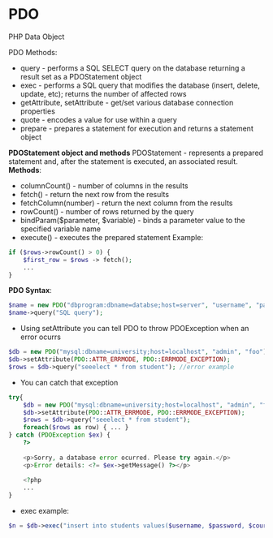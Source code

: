 # PDO
PHP Data Object


PDO Methods:
- query - performs a SQL SELECT query on the database returning a result set as a PDOStatement object
- exec - performs a SQL query that modifies the database (insert, delete, update, etc); returns the number of affected rows
- getAttribute, setAttribute - get/set various database connection properties
- quote - encodes a value for use within a query
- prepare - prepares a statement for execution and returns a statement object


**PDOStatement object and methods**
PDOStatement - represents a prepared statement and, after the statement is executed, an associated result.
**Methods**:
- columnCount() - number of columns in the results
- fetch() - return the next row from the results
- fetchColumn(number) - return the next column from the results
- rowCount() - number of rows returned by the query
- bindParam($parameter, $variable) - binds a parameter value to the specified variable name
- execute() - executes the prepared statement
Example:

```php
if ($rows->rowCount() > 0) {
    $first_row = $rows -> fetch();
    ...
}
```


**PDO Syntax**:

```php
$name = new PDO("dbprogram:dbname=databse;host=server", "username", "password");
$name->query("SQL query");
```


- Using setAttribute you can tell PDO to throw PDOException when an error ocurrs

```php
$db = new PDO("mysql:dbname=university;host=localhost", "admin", "foo");
$db->setAttribute(PDO::ATTR_ERRMODE, PDO::ERRMODE_EXCEPTION);
$rows = $db->query("seeelect * from student"); //error example
```


- You can catch that exception

```php
try{
    $db = new PDO("mysql:dbname=university;host=localhost", "admin", "foo");
    $db->setAttribute(PDO::ATTR_ERRMODE, PDO::ERRMODE_EXCEPTION);
    $rows = $db->query("seeelect * from student");
    foreach($rows as row) { ... }
} catch (PDOException $ex) {
    ?>
    
    <p>Sorry, a database error ocurred. Please try again.</p>
    <p>Error details: <?= $ex->getMessage() ?></p>
    
    <?php
    ...
}
```


- exec example:

```php
$n = $db->exec("insert into students values($username, $password, $course)");
```






